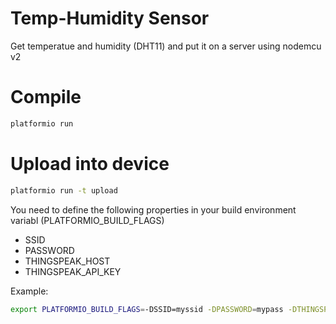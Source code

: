 # Temp-Humidity Sensor

Get temperatue and humidity (DHT11) and put it on a server using nodemcu v2

# Compile
```bash
platformio run
```

# Upload into device
```bash
platformio run -t upload
```

You need to define the following properties in your build environment variabl (PLATFORMIO\_BUILD\_FLAGS)
- SSID
- PASSWORD
- THINGSPEAK\_HOST
- THINGSPEAK\_API\_KEY

Example:
```bash
export PLATFORMIO_BUILD_FLAGS=-DSSID=myssid -DPASSWORD=mypass -DTHINGSPEAK_HOST=myhost -DTHINGSPEAK_API_KEY=mykey
```
